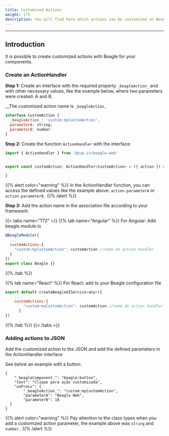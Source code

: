 ```yaml
---
title: Customized Actions
weight: 175
description: You will find here which actions can be customized on Beagle for Web
---
```


---

## Introduction

It is possible to create customized actions with Beagle for your components. 

### Create an ActionHandler

**Step 1:** Create an interface with the required property  _`_beagleAction_`_ and  with other necessary values, like the example below, where two parameters were created: A and B.  

 __The customized action name is `_beagleAction_` 

```javascript
interface CustomAction {
  _beagleAction_: 'custom:myCustomAction',
  parameterA: string,
  parameterB: number
}
```

**Step 2:** Create the function  `ActionHandler` with the interface:

```javascript
import { ActionHandler } from '@zup-it/beagle-web'


export const customAction: ActionHandler<CustomAction> = ({ action }) => {

}
```

{{% alert color="warning" %}}
In the ActionHandler function, you can access the defined values like the example above:  `action.parameterA` or `action.parameterB.`
{{% /alert %}}

**Step 3:** Add the action name in the association file according to your framework: 

{{< tabs name="T72" >}}
{{% tab name="Angular" %}}
For Angular: Add beagle.module.ts

```javascript
@BeagleModule({
  ...
  customActions:{
    "custom:myCustomAction": customAction //nome do action handler
  }
})
export class Beagle {}
```
{{% /tab %}}

{{% tab name="React" %}}
For React: add to your Beagle configuration file 

```javascript
export default createBeagleUIService<any>({
    ...
    customActions:{
        "custom:myCustomAction": customAction //nome do action handler
      }
})

```
{{% /tab %}}
{{< /tabs >}}

### Adding actions to JSON

Add the customized action to the JSON and add the defined parameters in the ActionHandler interface

See below an example with a button:

```text
{
    "_beagleComponent_": "beagle:button",
    "text": "Clique para ação customizada",
    "onPress": {
        "_beagleAction_": "custom:myCustomAction",
        "parameterA": "Beagle Web",
        "parameterB": 10
  }
}
```

{{% alert color="warning" %}}
Pay attention to the class types when you add a customized action parameter, the example above was `string` and `number.` 
{{% /alert %}}
